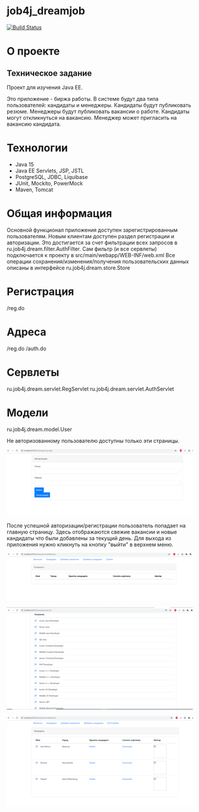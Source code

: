 # job4j_dreamjob

[![Build Status](https://www.travis-ci.com/KirillReal/job4j_dreamjob.svg?branch=main)](https://www.travis-ci.com/github/KirillReal/job4j_dreamjob)
# О проекте
<h2>Техническое задание</h2>
Проект для изучения Java EE.

Это приложение - биржа работы.
В системе будут два типа пользователей: кандидаты и менеджеры. Кандидаты будут публиковать резюме. Менеджеры будут публиковать вакансии о работе.
Кандидаты могут откликнуться на вакансию. Менеджер может пригласить на вакансию кандидата.
</p>

# Технологии
* Java 15
* Java EE Servlets, JSP, JSTL
* PostgreSQL, JDBC, Liquibase
* JUnit, Mockito, PowerMock
* Maven, Tomcat

# Общая информация 
Основной функционал приложения доступен зарегистрированным пользователям. Новым клиентам доступен раздел регистрации и авторизации. Это достигается за счет фильтрации всех запросов в ru.job4j.dream.filter.AuthFilter. Сам фильтр (и все сервлеты) подключается к проекту в src/main/webapp/WEB-INF/web.xml
Все операции сохранения/изменения/получения пользовательских данных описаны в интерфейсе ru.job4j.dream.store.Store
# Региcтрация
/reg.do
# Адреса
/reg.do /auth.do

# Сервлеты
ru.job4j.dream.servlet.RegServlet ru.job4j.dream.servlet.AuthServlet

# Модели

ru.job4j.dream.model.User

Не авторизованному пользователю доступны только эти страницы.

![ScreenShot](images/Login.png)

После успешной авторизации/регистрации пользователь попадает на главную страницу. Здесь отображаются свежие вакансии и новые кандидаты что были добавлены за текущий день. Для выхода из приложения нужно кликнуть на кнопку "выйти" в верхнем меню.

![ScreenShot](images/images1.png)

![ScreenShot](images/Posts.png)

![ScreenShot](images/Candidates.png)

